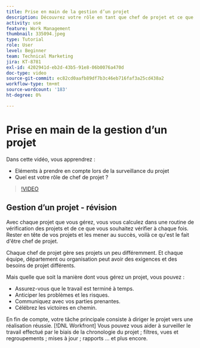 ```yaml
---
title: Prise en main de la gestion d’un projet
description: Découvrez votre rôle en tant que chef de projet et ce que vous devez observer lorsque vous surveillez le fonctionnement du projet.
activity: use
feature: Work Management
thumbnail: 335094.jpeg
type: Tutorial
role: User
level: Beginner
team: Technical Marketing
jira: KT-8781
exl-id: 4202941d-eb2d-43b5-91e8-06b0076a470d
doc-type: video
source-git-commit: ec82cd0aafb89df7b3c46eb716faf3a25cd438a2
workflow-type: tm+mt
source-wordcount: '183'
ht-degree: 0%

---
```


# Prise en main de la gestion d’un projet

Dans cette vidéo, vous apprendrez :

* Eléments à prendre en compte lors de la surveillance du projet
* Quel est votre rôle de chef de projet ?

>[!VIDEO](https://video.tv.adobe.com/v/335094/?quality=12&learn=on)

## Gestion d’un projet - révision

Avec chaque projet que vous gérez, vous vous calculez dans une routine de vérification des projets et de ce que vous souhaitez vérifier à chaque fois. Rester en tête de vos projets et les mener au succès, voilà ce qu&#39;est le fait d&#39;être chef de projet.

Chaque chef de projet gère ses projets un peu différemment. Et chaque équipe, département ou organisation peut avoir des exigences et des besoins de projet différents.

Mais quelle que soit la manière dont vous gérez un projet, vous pouvez :

* Assurez-vous que le travail est terminé à temps.
* Anticiper les problèmes et les risques.
* Communiquez avec vos parties prenantes.
* Célébrez les victoires en chemin.

En fin de compte, votre tâche principale consiste à diriger le projet vers une réalisation réussie. [!DNL Workfront] Vous pouvez vous aider à surveiller le travail effectué par le biais de la chronologie du projet ; filtres, vues et regroupements ; mises à jour ; rapports ... et plus encore.

<!---
learn more urls
3 universal principles of project management
What is a project manager?
Project management knowledge areas
9 best practices for effective project management
10 work management problems and how to solve them
--->
